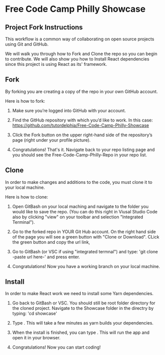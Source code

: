 # Free Code Camp Philly Showcase

## Project Fork Instructions

This workflow is a common way of collaborating on open source projects using Git and GitHub.

We will walk you through how to Fork and Clone the repo so you can begin to contribute.  We will also show you how to Install React dependencies since this project is using React as its' framework. 


## Fork

By forking you are creating a copy of the repo in your own GitHub account.

Here is how to fork:

1. Make sure you’re logged into GitHub with your account.

2. Find the GitHub repository with which you’d like to work.  In this case: https://github.com/tutordelphia/Free-Code-Camp-Philly-Showcase

3. Click the Fork button on the upper right-hand side of the repository’s page (right under your profile picture).

4. Congratulations!  That's it.  Navigate back to your repo listing page and you should see the Free-Code-Camp-Philly-Repo in your repo list.


## Clone

In order to make changes and additions to the code, you must clone it to your local machine.

Here is how to clone:

1. Open GitBash on your local maching and navigate to the folder you would like to save the repo.  (You can do this right in Viusal Studio Code also by clicking "view" on your toolbar and selection "Integrated Terminal").

2. Go to the forked repo in YOUR Git Hub account.  On the right hand side of the page you will see a green button with "Clone or Download".  CLick the green button and copy the url link,

3. Go to GitBash (or VSC if using "integrated termnal") and type: 'git clone -paste url here-' and press enter.  

4. Congratulations!  Now you have a working branch on your local machine.

## Install

In order to make React work we need to install some Yarn dependencies.

1.  Go back to GitBash or VSC.  You should still be root folder directory for the cloned project.  Navigate to the Showcase folder in the directry by typing: 'cd showcase' 

2. Type <yarn install>.  This will take a few minutes as yarn builds your dependencies.  

3. When the install is finished, you can type <yarn start>.  This will run the app and open it in your browser.

4. Congratulations!  Now you can start coding!



